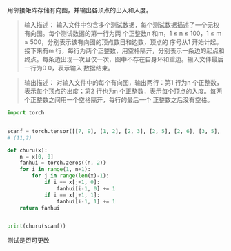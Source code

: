  用邻接矩阵存储有向图，并输出各顶点的出入和入度。

 >输入描述：
 输入文件中包含多个测试数据，每个测试数据描述了一个无权有向图。每个测试数据的第一行为两
 个正整数n 和m，1 ≤ n ≤ 100，1 ≤ m ≤ 500，分别表示该有向图的顶点数目和边数，顶点的
 序号从1 开始计起。接下来有m 行，每行为两个正整数，用空格隔开，分别表示一条边的起点和
 终点。每条边出现一次且仅一次，图中不存在自身环和重边。输入文件最后一行为0 0，表示输入
 数据结束。

 >输出描述：
 对输入文件中的每个有向图，输出两行：第1 行为n 个正整数，表示每个顶点的出度；第2
 行也为n 个正整数，表示每个顶点的入度。每两个正整数之间用一个空格隔开，每行的最后一个
 正整数之后没有空格。
 
```python
import torch


scanf = torch.tensor([[7, 9], [1, 2], [2, 3], [2, 5], [2, 6], [3, 5], [4, 3], [5, 2], [5, 4], [6, 7], [0, 0]])
# (11,2)

def churu(x):
    n = x[0, 0]
    fanhui = torch.zeros((n, 2))
    for i in range(1, n+1):
        for j in range(len(x)-1):
            if i == x[j+1, 0]:
                fanhui[i-1, 0] += 1
            if i == x[j+1, 1]:
                fanhui[i-1, 1] += 1
    return fanhui


print(churu(scanf))
```

测试是否可更改
